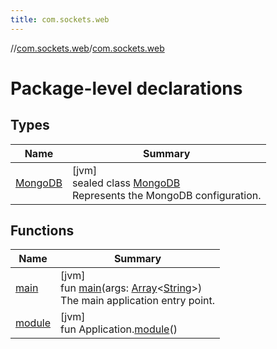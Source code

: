 ```yaml
---
title: com.sockets.web
---
```

//[com.sockets.web](../../index.html)/[com.sockets.web](index.html)



# Package-level declarations



## Types


| Name | Summary |
|---|---|
| [MongoDB](-mongo-d-b/index.html) | [jvm]<br>sealed class [MongoDB](-mongo-d-b/index.html)<br>Represents the MongoDB configuration. |


## Functions


| Name | Summary |
|---|---|
| [main](main.html) | [jvm]<br>fun [main](main.html)(args: [Array](https://kotlinlang.org/api/latest/jvm/stdlib/kotlin/-array/index.html)&lt;[String](https://kotlinlang.org/api/latest/jvm/stdlib/kotlin/-string/index.html)&gt;)<br>The main application entry point. |
| [module](module.html) | [jvm]<br>fun Application.[module](module.html)() |

